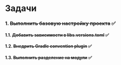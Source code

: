 # Задачи
### 1. ~~Выполнить базовую настройку проекта~~ ✅
#### 1.1. ~~Добавить зависимости в libs.versions.toml~~ ✅
#### 1.2. ~~Внедрить Gradle convention plugin~~ ✅
#### 1.3. ~~Выполнить разделение на модули~~ ✅